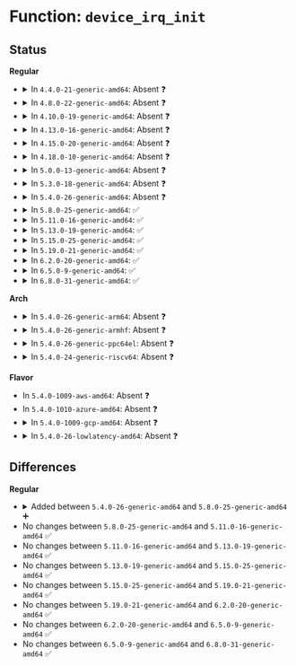 # Function: <code>device_irq_init</code>

## Status
<b>Regular</b>
<ul>
<li>
<details>
<summary>In <code>4.4.0-21-generic-amd64</code>: Absent ❓</summary>

```json
{
  "name": "device_irq_init",
  "collision_type": "Unique Static",
  "inline_type": "Full",
  "funcs": [
    {
      "addr": 18446744071584589547,
      "name": "device_irq_init",
      "external": false,
      "loc": "drivers/mfd/88pm860x-core.c:570",
      "file": "drivers/mfd/88pm860x-core.c",
      "inline": "not declared, inlined",
      "caller_inline": [
        "drivers/mfd/88pm860x-core.c:device_8607_init"
      ],
      "caller_func": []
    }
  ],
  "symbols": []
}
```
</details>
</li>
<li>
<details>
<summary>In <code>4.8.0-22-generic-amd64</code>: Absent ❓</summary>

```json
{
  "name": "device_irq_init",
  "collision_type": "Unique Static",
  "inline_type": "Full",
  "funcs": [
    {
      "addr": 18446744071584937803,
      "name": "device_irq_init",
      "external": false,
      "loc": "drivers/mfd/88pm860x-core.c:570",
      "file": "drivers/mfd/88pm860x-core.c",
      "inline": "not declared, inlined",
      "caller_inline": [
        "drivers/mfd/88pm860x-core.c:device_8607_init"
      ],
      "caller_func": []
    }
  ],
  "symbols": []
}
```
</details>
</li>
<li>
<details>
<summary>In <code>4.10.0-19-generic-amd64</code>: Absent ❓</summary>

```json
{
  "name": "device_irq_init",
  "collision_type": "Unique Static",
  "inline_type": "Full",
  "funcs": [
    {
      "addr": 18446744071585121163,
      "name": "device_irq_init",
      "external": false,
      "loc": "drivers/mfd/88pm860x-core.c:570",
      "file": "drivers/mfd/88pm860x-core.c",
      "inline": "not declared, inlined",
      "caller_inline": [
        "drivers/mfd/88pm860x-core.c:device_8607_init"
      ],
      "caller_func": []
    }
  ],
  "symbols": []
}
```
</details>
</li>
<li>
<details>
<summary>In <code>4.13.0-16-generic-amd64</code>: Absent ❓</summary>

```json
{
  "name": "device_irq_init",
  "collision_type": "Unique Static",
  "inline_type": "Full",
  "funcs": [
    {
      "addr": 18446744071585202511,
      "name": "device_irq_init",
      "external": false,
      "loc": "drivers/mfd/88pm860x-core.c:570",
      "file": "drivers/mfd/88pm860x-core.c",
      "inline": "not declared, inlined",
      "caller_inline": [
        "drivers/mfd/88pm860x-core.c:device_8607_init"
      ],
      "caller_func": []
    }
  ],
  "symbols": []
}
```
</details>
</li>
<li>
<details>
<summary>In <code>4.15.0-20-generic-amd64</code>: Absent ❓</summary>

```json
{
  "name": "device_irq_init",
  "collision_type": "Unique Static",
  "inline_type": "Full",
  "funcs": [
    {
      "addr": 18446744071585630671,
      "name": "device_irq_init",
      "external": false,
      "loc": "drivers/mfd/88pm860x-core.c:570",
      "file": "drivers/mfd/88pm860x-core.c",
      "inline": "not declared, inlined",
      "caller_inline": [
        "drivers/mfd/88pm860x-core.c:device_8607_init"
      ],
      "caller_func": []
    }
  ],
  "symbols": []
}
```
</details>
</li>
<li>
<details>
<summary>In <code>4.18.0-10-generic-amd64</code>: Absent ❓</summary>

```json
{
  "name": "device_irq_init",
  "collision_type": "Unique Static",
  "inline_type": "Full",
  "funcs": [
    {
      "addr": 18446744071585875046,
      "name": "device_irq_init",
      "external": false,
      "loc": "drivers/mfd/88pm860x-core.c:570",
      "file": "drivers/mfd/88pm860x-core.c",
      "inline": "not declared, inlined",
      "caller_inline": [
        "drivers/mfd/88pm860x-core.c:device_8607_init"
      ],
      "caller_func": []
    }
  ],
  "symbols": []
}
```
</details>
</li>
<li>
<details>
<summary>In <code>5.0.0-13-generic-amd64</code>: Absent ❓</summary>

```json
{
  "name": "device_irq_init",
  "collision_type": "Unique Static",
  "inline_type": "Full",
  "funcs": [
    {
      "addr": 18446744071586010854,
      "name": "device_irq_init",
      "external": false,
      "loc": "drivers/mfd/88pm860x-core.c:570",
      "file": "drivers/mfd/88pm860x-core.c",
      "inline": "not declared, inlined",
      "caller_inline": [
        "drivers/mfd/88pm860x-core.c:device_8607_init"
      ],
      "caller_func": []
    }
  ],
  "symbols": []
}
```
</details>
</li>
<li>
<details>
<summary>In <code>5.3.0-18-generic-amd64</code>: Absent ❓</summary>

```json
{
  "name": "device_irq_init",
  "collision_type": "Unique Static",
  "inline_type": "Full",
  "funcs": [
    {
      "addr": 18446744071586255306,
      "name": "device_irq_init",
      "external": false,
      "loc": "drivers/mfd/88pm860x-core.c:567",
      "file": "drivers/mfd/88pm860x-core.c",
      "inline": "not declared, inlined",
      "caller_inline": [
        "drivers/mfd/88pm860x-core.c:device_8607_init"
      ],
      "caller_func": []
    }
  ],
  "symbols": []
}
```
</details>
</li>
<li>
<details>
<summary>In <code>5.4.0-26-generic-amd64</code>: Absent ❓</summary>

```json
{
  "name": "device_irq_init",
  "collision_type": "Unique Static",
  "inline_type": "Full",
  "funcs": [
    {
      "addr": 18446744071586403530,
      "name": "device_irq_init",
      "external": false,
      "loc": "drivers/mfd/88pm860x-core.c:567",
      "file": "drivers/mfd/88pm860x-core.c",
      "inline": "not declared, inlined",
      "caller_inline": [
        "drivers/mfd/88pm860x-core.c:device_8607_init"
      ],
      "caller_func": []
    }
  ],
  "symbols": []
}
```
</details>
</li>
<li>
<details>
<summary>In <code>5.8.0-25-generic-amd64</code>: ✅</summary>

```c
int device_irq_init(struct pm860x_chip * chip, struct pm860x_platform_data * pdata)
```

```json
{
  "name": "device_irq_init",
  "collision_type": "Unique Static",
  "inline_type": "No",
  "funcs": [
    {
      "addr": 18446744071587179736,
      "name": "device_irq_init",
      "external": false,
      "loc": "drivers/mfd/88pm860x-core.c:567",
      "file": "drivers/mfd/88pm860x-core.c",
      "inline": "seen, unknown",
      "caller_inline": [],
      "caller_func": [
        "drivers/mfd/88pm860x-core.c:device_8607_init"
      ]
    }
  ],
  "symbols": [
    {
      "addr": 18446744071587179736,
      "name": "device_irq_init",
      "section": ".text",
      "bind": "STB_LOCAL",
      "size": 513
    }
  ]
}
```
</details>
</li>
<li>
<details>
<summary>In <code>5.11.0-16-generic-amd64</code>: ✅</summary>

```c
int device_irq_init(struct pm860x_chip * chip, struct pm860x_platform_data * pdata)
```

```json
{
  "name": "device_irq_init",
  "collision_type": "Unique Static",
  "inline_type": "No",
  "funcs": [
    {
      "addr": 18446744071591494256,
      "name": "device_irq_init",
      "external": false,
      "loc": "drivers/mfd/88pm860x-core.c:567",
      "file": "drivers/mfd/88pm860x-core.c",
      "inline": "seen, unknown",
      "caller_inline": [],
      "caller_func": [
        "drivers/mfd/88pm860x-core.c:device_8607_init"
      ]
    }
  ],
  "symbols": [
    {
      "addr": 18446744071591494256,
      "name": "device_irq_init",
      "section": ".text",
      "bind": "STB_LOCAL",
      "size": 513
    }
  ]
}
```
</details>
</li>
<li>
<details>
<summary>In <code>5.13.0-19-generic-amd64</code>: ✅</summary>

```c
int device_irq_init(struct pm860x_chip * chip, struct pm860x_platform_data * pdata)
```

```json
{
  "name": "device_irq_init",
  "collision_type": "Unique Static",
  "inline_type": "No",
  "funcs": [
    {
      "addr": 18446744071591437342,
      "name": "device_irq_init",
      "external": false,
      "loc": "drivers/mfd/88pm860x-core.c:567",
      "file": "drivers/mfd/88pm860x-core.c",
      "inline": "seen, unknown",
      "caller_inline": [],
      "caller_func": [
        "drivers/mfd/88pm860x-core.c:device_8607_init"
      ]
    }
  ],
  "symbols": [
    {
      "addr": 18446744071591437342,
      "name": "device_irq_init",
      "section": ".text",
      "bind": "STB_LOCAL",
      "size": 512
    }
  ]
}
```
</details>
</li>
<li>
<details>
<summary>In <code>5.15.0-25-generic-amd64</code>: ✅</summary>

```c
int device_irq_init(struct pm860x_chip * chip, struct pm860x_platform_data * pdata)
```

```json
{
  "name": "device_irq_init",
  "collision_type": "Unique Static",
  "inline_type": "No",
  "funcs": [
    {
      "addr": 18446744071592501793,
      "name": "device_irq_init",
      "external": false,
      "loc": "drivers/mfd/88pm860x-core.c:567",
      "file": "drivers/mfd/88pm860x-core.c",
      "inline": "seen, unknown",
      "caller_inline": [],
      "caller_func": [
        "drivers/mfd/88pm860x-core.c:device_8607_init"
      ]
    }
  ],
  "symbols": [
    {
      "addr": 18446744071592501793,
      "name": "device_irq_init",
      "section": ".text",
      "bind": "STB_LOCAL",
      "size": 512
    }
  ]
}
```
</details>
</li>
<li>
<details>
<summary>In <code>5.19.0-21-generic-amd64</code>: ✅</summary>

```c
int device_irq_init(struct pm860x_chip * chip, struct pm860x_platform_data * pdata)
```

```json
{
  "name": "device_irq_init",
  "collision_type": "Unique Static",
  "inline_type": "No",
  "funcs": [
    {
      "addr": 18446744071594371889,
      "name": "device_irq_init",
      "external": false,
      "loc": "drivers/mfd/88pm860x-core.c:567",
      "file": "drivers/mfd/88pm860x-core.c",
      "inline": "seen, unknown",
      "caller_inline": [],
      "caller_func": [
        "drivers/mfd/88pm860x-core.c:device_8607_init"
      ]
    }
  ],
  "symbols": [
    {
      "addr": 18446744071594371889,
      "name": "device_irq_init",
      "section": ".text",
      "bind": "STB_LOCAL",
      "size": 529
    }
  ]
}
```
</details>
</li>
<li>
<details>
<summary>In <code>6.2.0-20-generic-amd64</code>: ✅</summary>

```c
int device_irq_init(struct pm860x_chip * chip, struct pm860x_platform_data * pdata)
```

```json
{
  "name": "device_irq_init",
  "collision_type": "Unique Static",
  "inline_type": "No",
  "funcs": [
    {
      "addr": 18446744071590601216,
      "name": "device_irq_init",
      "external": false,
      "loc": "drivers/mfd/88pm860x-core.c:567",
      "file": "drivers/mfd/88pm860x-core.c",
      "inline": "seen, unknown",
      "caller_inline": [],
      "caller_func": [
        "drivers/mfd/88pm860x-core.c:device_8607_init"
      ]
    }
  ],
  "symbols": [
    {
      "addr": 18446744071590601216,
      "name": "device_irq_init",
      "section": ".text",
      "bind": "STB_LOCAL",
      "size": 570
    }
  ]
}
```
</details>
</li>
<li>
<details>
<summary>In <code>6.5.0-9-generic-amd64</code>: ✅</summary>

```c
int device_irq_init(struct pm860x_chip * chip, struct pm860x_platform_data * pdata)
```

```json
{
  "name": "device_irq_init",
  "collision_type": "Unique Static",
  "inline_type": "No",
  "funcs": [
    {
      "addr": 18446744071590942448,
      "name": "device_irq_init",
      "external": false,
      "loc": "drivers/mfd/88pm860x-core.c:567",
      "file": "drivers/mfd/88pm860x-core.c",
      "inline": "seen, unknown",
      "caller_inline": [],
      "caller_func": [
        "drivers/mfd/88pm860x-core.c:device_8607_init"
      ]
    }
  ],
  "symbols": [
    {
      "addr": 18446744071590942448,
      "name": "device_irq_init",
      "section": ".text",
      "bind": "STB_LOCAL",
      "size": 570
    }
  ]
}
```
</details>
</li>
<li>
<details>
<summary>In <code>6.8.0-31-generic-amd64</code>: ✅</summary>

```c
int device_irq_init(struct pm860x_chip * chip, struct pm860x_platform_data * pdata)
```

```json
{
  "name": "device_irq_init",
  "collision_type": "Unique Static",
  "inline_type": "No",
  "funcs": [
    {
      "addr": 18446744071591286256,
      "name": "device_irq_init",
      "external": false,
      "loc": "drivers/mfd/88pm860x-core.c:567",
      "file": "drivers/mfd/88pm860x-core.c",
      "inline": "seen, unknown",
      "caller_inline": [],
      "caller_func": [
        "drivers/mfd/88pm860x-core.c:device_8607_init"
      ]
    }
  ],
  "symbols": [
    {
      "addr": 18446744071591286256,
      "name": "device_irq_init",
      "section": ".text",
      "bind": "STB_LOCAL",
      "size": 570
    }
  ]
}
```
</details>
</li>
</ul>
<b>Arch</b>
<ul>
<li>
<details>
<summary>In <code>5.4.0-26-generic-arm64</code>: Absent ❓</summary>

```json
{
  "name": "device_irq_init",
  "collision_type": "Unique Static",
  "inline_type": "Full",
  "funcs": [
    {
      "addr": 18446603336499252004,
      "name": "device_irq_init",
      "external": false,
      "loc": "drivers/mfd/88pm860x-core.c:567",
      "file": "drivers/mfd/88pm860x-core.c",
      "inline": "not declared, inlined",
      "caller_inline": [
        "drivers/mfd/88pm860x-core.c:device_8607_init"
      ],
      "caller_func": []
    }
  ],
  "symbols": []
}
```
</details>
</li>
<li>
<details>
<summary>In <code>5.4.0-26-generic-armhf</code>: Absent ❓</summary>

```json
{
  "name": "device_irq_init",
  "collision_type": "Unique Static",
  "inline_type": "Full",
  "funcs": [
    {
      "addr": 3231757564,
      "name": "device_irq_init",
      "external": false,
      "loc": "drivers/mfd/88pm860x-core.c:567",
      "file": "drivers/mfd/88pm860x-core.c",
      "inline": "not declared, inlined",
      "caller_inline": [
        "drivers/mfd/88pm860x-core.c:device_8607_init"
      ],
      "caller_func": []
    }
  ],
  "symbols": []
}
```
</details>
</li>
<li>
<details>
<summary>In <code>5.4.0-26-generic-ppc64el</code>: Absent ❓</summary>

```json
{
  "name": "device_irq_init",
  "collision_type": "Unique Static",
  "inline_type": "Full",
  "funcs": [
    {
      "addr": 13835058055292436016,
      "name": "device_irq_init",
      "external": false,
      "loc": "drivers/mfd/88pm860x-core.c:567",
      "file": "drivers/mfd/88pm860x-core.c",
      "inline": "not declared, inlined",
      "caller_inline": [
        "drivers/mfd/88pm860x-core.c:device_8607_init"
      ],
      "caller_func": []
    }
  ],
  "symbols": []
}
```
</details>
</li>
<li>
<details>
<summary>In <code>5.4.0-24-generic-riscv64</code>: Absent ❓</summary>

```json
{
  "name": "device_irq_init",
  "collision_type": "Unique Static",
  "inline_type": "Full",
  "funcs": [
    {
      "addr": 18446743936276511690,
      "name": "device_irq_init",
      "external": false,
      "loc": "drivers/mfd/88pm860x-core.c:567",
      "file": "drivers/mfd/88pm860x-core.c",
      "inline": "not declared, inlined",
      "caller_inline": [
        "drivers/mfd/88pm860x-core.c:device_8607_init"
      ],
      "caller_func": []
    }
  ],
  "symbols": []
}
```
</details>
</li>
</ul>
<b>Flavor</b>
<ul>
<li>
In <code>5.4.0-1009-aws-amd64</code>: Absent ❓
</li>
<li>
In <code>5.4.0-1010-azure-amd64</code>: Absent ❓
</li>
<li>
<details>
<summary>In <code>5.4.0-1009-gcp-amd64</code>: Absent ❓</summary>

```json
{
  "name": "device_irq_init",
  "collision_type": "Unique Static",
  "inline_type": "Full",
  "funcs": [
    {
      "addr": 18446744071586351498,
      "name": "device_irq_init",
      "external": false,
      "loc": "drivers/mfd/88pm860x-core.c:567",
      "file": "drivers/mfd/88pm860x-core.c",
      "inline": "not declared, inlined",
      "caller_inline": [
        "drivers/mfd/88pm860x-core.c:device_8607_init"
      ],
      "caller_func": []
    }
  ],
  "symbols": []
}
```
</details>
</li>
<li>
<details>
<summary>In <code>5.4.0-26-lowlatency-amd64</code>: Absent ❓</summary>

```json
{
  "name": "device_irq_init",
  "collision_type": "Unique Static",
  "inline_type": "Full",
  "funcs": [
    {
      "addr": 18446744071586463178,
      "name": "device_irq_init",
      "external": false,
      "loc": "drivers/mfd/88pm860x-core.c:567",
      "file": "drivers/mfd/88pm860x-core.c",
      "inline": "not declared, inlined",
      "caller_inline": [
        "drivers/mfd/88pm860x-core.c:device_8607_init"
      ],
      "caller_func": []
    }
  ],
  "symbols": []
}
```
</details>
</li>
</ul>

## Differences
<b>Regular</b>
<ul>
<li>
<details>
<summary>Added between <code>5.4.0-26-generic-amd64</code> and <code>5.8.0-25-generic-amd64</code> ➕</summary>

```c
int device_irq_init(struct pm860x_chip * chip, struct pm860x_platform_data * pdata)
```
</details>
</li>
<li>
No changes between <code>5.8.0-25-generic-amd64</code> and <code>5.11.0-16-generic-amd64</code> ✅
</li>
<li>
No changes between <code>5.11.0-16-generic-amd64</code> and <code>5.13.0-19-generic-amd64</code> ✅
</li>
<li>
No changes between <code>5.13.0-19-generic-amd64</code> and <code>5.15.0-25-generic-amd64</code> ✅
</li>
<li>
No changes between <code>5.15.0-25-generic-amd64</code> and <code>5.19.0-21-generic-amd64</code> ✅
</li>
<li>
No changes between <code>5.19.0-21-generic-amd64</code> and <code>6.2.0-20-generic-amd64</code> ✅
</li>
<li>
No changes between <code>6.2.0-20-generic-amd64</code> and <code>6.5.0-9-generic-amd64</code> ✅
</li>
<li>
No changes between <code>6.5.0-9-generic-amd64</code> and <code>6.8.0-31-generic-amd64</code> ✅
</li>
</ul>
